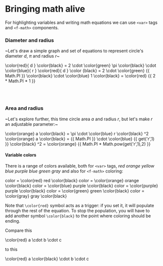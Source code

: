 # Bringing math alive

For highlighting variables and  writing math equations we can use `<var>` tags and `<f-math>` components.

### Diameter and radius

~Let's draw a simple graph and set of equations to represent circle's diameter <var>d</var>, <var class="green">π</var> and radius <var class="blue">r</var>~

<f-scene grid >
  <f-line
    :x1="Math.PI/-2"
    y1="1"
    :x2="Math.PI/2"
    y2="1"
    :stroke="color('green')"
  />
  <f-line
    :x1="Math.PI/-2"
    y1="-1"
    :x2="Math.PI/2"
    y2="-1"
    :stroke="color('green')"
  />
  <f-circle
    opacity="0.8"
    :stroke="color('red')"
  />
  <f-line x2="1" :stroke="color('blue')" />
</f-scene>

<f-math>
  \color{red}{ d } \color{black} = 2 \cdot \color{green} \pi \color{black} \cdot \color{blue}{ r }
</f-math>

<f-math>
  \color{red}{ d } \color {black} = 2 \cdot \color{green} {{ Math.PI }} \color{black} \cdot \color{blue} 1 \color{black} = \color{red} {{ 2 * Math.PI * 1 }}
</f-math>

<br><br>

### Area and radius

~Let's explore further, this time circle area <var class="orange">a</var> and radius <var class="blue">r</var>, but let's make <var class="blue">r</var> an adjustable parameter:~

<f-slider
  title="r"
  from="0.5"
  to="2"
  step="0.01"
  :value="get('r',1)"
  v-on:input="i => set('r', i)"
/>
  
<f-scene grid>
  <f-circle
    :fill="color('orange')"
    stroke-width="0"
    opacity="0.8"
    :r="get('r',1)"
  />
  <f-line :x2="get('r',1)" :stroke="color('blue')" />
</f-scene>

<f-scene grid>
  <f-box
    :fill="color('orange')"
    stroke-width="0"
    opacity="0.8"
    :width="Math.sqrt(Math.PI * Math.pow(get('r',1),2))"
    :height="Math.sqrt(Math.PI * Math.pow(get('r',1),2))"
  />
  <f-line :x2="get('r',1)" :stroke="color('blue')" />
</f-scene>

<f-math>
  \color{orange} a \color{black} = \pi \cdot \color{blue} r \color{black} ^2
</f-math>

<f-math :update="get('r')">
  \color{orange} a \color{black} = {{ Math.PI }} \cdot \color{blue} {{ get('r',1) }} \color{black} ^2 = \color{orange} {{ Math.PI * Math.pow(get('r',1),2) }}
</f-math>

#### Variable colors

There is a range of colors available, both for `<var>` tags, <var>red</var> <var class="orange">orange</var> <var class="yellow">yellow</var> <var class="blue">blue</var> <var class="purple">purple</var> <var class="blue">blue</var> <var class="green">green</var> <var class="gray">gray</var> and also for `<f-math>` coloring:

<f-math>
	color = \color{red} red \color{black}
  color = \color{orange} orange \color{black}
  color = \color{blue} purple \color{black}
  color = \color{purple} purple \color{black}
  color = \color{green} green \color{black}
  color = \color{gray} gray  \color{black}
</f-math>

Note that `\color{red}` symbol acts as a trigger: if you set it, it will populate through the rest of the equation. To stop the population, you will have to add another symbol `\color{black}` to the point where coloring should be ending.

Compare this

<f-math>
	\color{red} a \cdot b \cdot c
</f-math>

to this

<f-math>
	\color{red} a \color{black} \cdot b \cdot c
</f-math>

